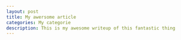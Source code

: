 ```yaml
---
layout: post
title: My awersome article
categories: My categorie
description: This is my awesome writeup of this fantastic thing
---
```

